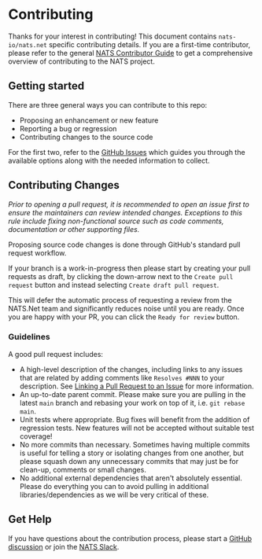 ﻿# Contributing

Thanks for your interest in contributing! This document contains `nats-io/nats.net` specific contributing details. If you are a first-time contributor, please refer to the general [NATS Contributor Guide](https://nats.io/contributing/) to get a comprehensive overview of contributing to the NATS project.

## Getting started

There are three general ways you can contribute to this repo:

- Proposing an enhancement or new feature
- Reporting a bug or regression
- Contributing changes to the source code

For the first two, refer to the [GitHub Issues](https://github.com/nats-io/nats.net/issues/new/choose) which guides you through the available options along with the needed information to collect.

## Contributing Changes

_Prior to opening a pull request, it is recommended to open an issue first to ensure the maintainers can review intended changes. Exceptions to this rule include fixing non-functional source such as code comments, documentation or other supporting files._

Proposing source code changes is done through GitHub's standard pull request workflow.

If your branch is a work-in-progress then please start by creating your pull requests as draft, by clicking the down-arrow next to the `Create pull request` button and instead selecting `Create draft pull request`.

This will defer the automatic process of requesting a review from the NATS.Net team and significantly reduces noise until you are ready. Once you are happy with your PR, you can click the `Ready for review` button.

### Guidelines

A good pull request includes:

- A high-level description of the changes, including links to any issues that are related by adding comments like `Resolves #NNN` to your description. See [Linking a Pull Request to an Issue](https://docs.github.com/en/issues/tracking-your-work-with-issues/linking-a-pull-request-to-an-issue) for more information.
- An up-to-date parent commit. Please make sure you are pulling in the latest `main` branch and rebasing your work on top of it, i.e. `git rebase main`.
- Unit tests where appropriate. Bug fixes will benefit from the addition of regression tests. New features will not be accepted without suitable test coverage!
- No more commits than necessary. Sometimes having multiple commits is useful for telling a story or isolating changes from one another, but please squash down any unnecessary commits that may just be for clean-up, comments or small changes.
- No additional external dependencies that aren't absolutely essential. Please do everything you can to avoid pulling in additional libraries/dependencies as we will be very critical of these.

## Get Help

If you have questions about the contribution process, please start a [GitHub discussion](https://github.com/nats-io/nats.net/discussions) or join the [NATS Slack](https://slack.nats.io/).
